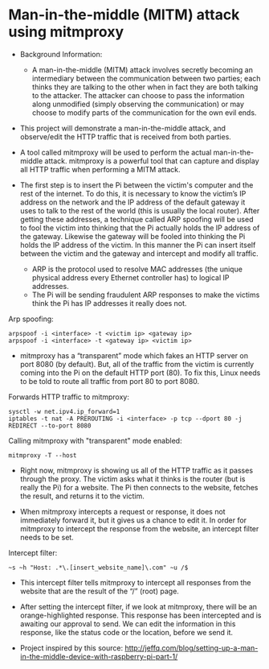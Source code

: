 # Man-in-the-middle (MITM) attack using mitmproxy

- Background Information:
  -  A man-in-the-middle (MITM) attack involves secretly becoming an intermediary between the communication between two parties; each thinks they are talking to the other when in fact they are both talking to the attacker. The attacker can choose to pass the information along unmodified (simply observing the communication) or may choose to modify parts of the communication for the own evil ends. 

- This project will demonstrate a man-in-the-middle attack, and observe/edit the HTTP traffic that is received from both parties.

-  A tool called mitmproxy will be used to perform the actual man-in-the-middle attack. mitmproxy is a powerful tool that can capture and display all HTTP traffic when performing a MITM attack. 
 
- The first step is to insert the Pi between the victim's computer and the rest of the internet. To do this, it is necessary to know the victim’s IP address on the network and the IP address of the default gateway it uses to talk to the rest of the world (this is usually the local router). After getting these addresses, a technique called ARP spoofing will be used to fool the victim into thinking that the Pi actually holds the IP address of the gateway. Likewise the gateway will be fooled into thinking the Pi holds the IP address of the victim. In this manner the Pi can insert itself between the victim and the gateway and intercept and modify all traffic.
   - ARP is the protocol used to resolve MAC addresses (the unique physical address every Ethernet controller has) to logical IP addresses.
   - The Pi will be sending fraudulent ARP responses to make the victims think the Pi has IP addresses it really does not. 

Arp spoofing:
```
arpspoof -i <interface> -t <victim ip> <gateway ip>
arpspoof -i <interface> -t <gateway ip> <victim ip>
```
   
- mitmproxy has a “transparent” mode which fakes an HTTP server on port 8080 (by default). But, all of the traffic from the victim is currently coming into the Pi on the default HTTP port (80). To fix this, Linux needs to be told to route all traffic from port 80 to port 8080.

Forwards HTTP traffic to mitmproxy:
```
sysctl -w net.ipv4.ip_forward=1
iptables -t nat -A PREROUTING -i <interface> -p tcp --dport 80 -j REDIRECT --to-port 8080  
```

Calling mitmproxy with "transparent" mode enabled:
```
mitmproxy -T --host
```

- Right now, mitmproxy is showing us all of the HTTP traffic as it passes through the proxy. The victim asks what it thinks is the router (but is really the Pi) for a website. The Pi then connects to the website, fetches the result, and returns it to the victim.

- When mitmproxy intercepts a request or response, it does not immediately forward it, but it gives us a chance to edit it. In order for mitmproxy to intercept the response from the website, an intercept filter needs to be set.

Intercept filter:
```
~s ~h "Host: .*\.[insert_website_name]\.com" ~u /$
```
- This intercept filter tells mitmproxy to intercept all responses from the website that are the result of the “/” (root) page.

-  After setting the intercept filter, if we look at mitmproxy, there will be an orange-highlighted response. This response has been intercepted and is awaiting our approval to send. We can edit the information in this response, like the status code or the location, before we send it.

- Project inspired by this source:
    http://jeffq.com/blog/setting-up-a-man-in-the-middle-device-with-raspberry-pi-part-1/
